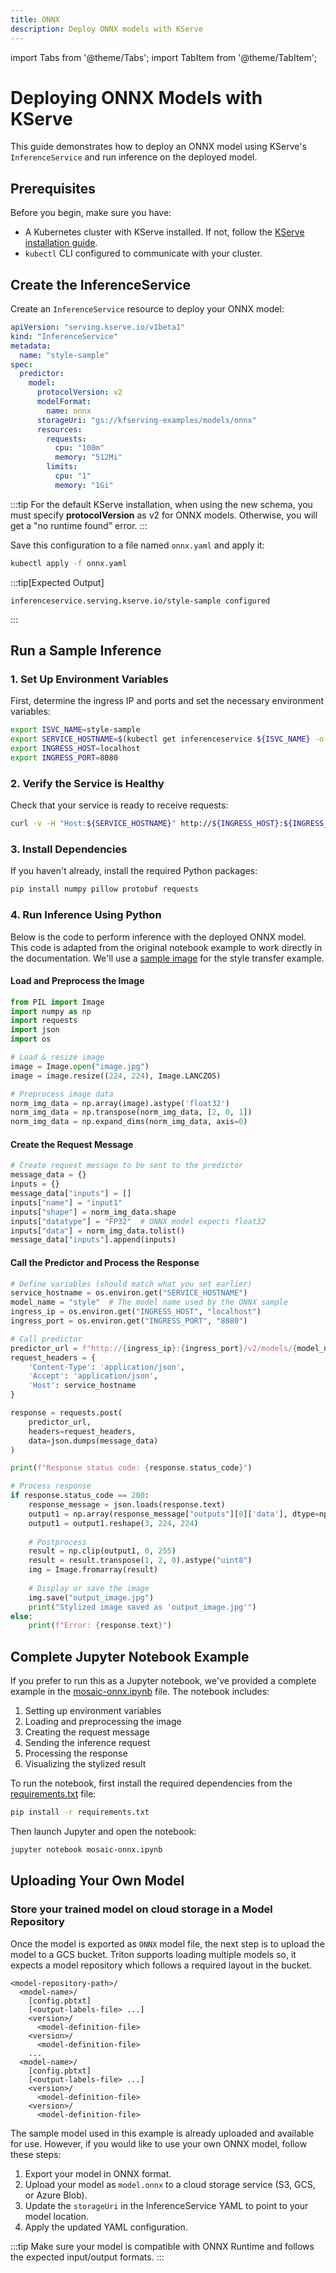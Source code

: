 ```yaml
---
title: ONNX
description: Deploy ONNX models with KServe
---
```


import Tabs from '@theme/Tabs';
import TabItem from '@theme/TabItem';

# Deploying ONNX Models with KServe

This guide demonstrates how to deploy an ONNX model using KServe's `InferenceService` and run inference on the deployed model.

## Prerequisites

Before you begin, make sure you have:

- A Kubernetes cluster with KServe installed. If not, follow the [KServe installation guide](https://kserve.github.io/website/master/admin/serverless/serverless/).
- `kubectl` CLI configured to communicate with your cluster.

## Create the InferenceService

Create an `InferenceService` resource to deploy your ONNX model:

```yaml
apiVersion: "serving.kserve.io/v1beta1"
kind: "InferenceService"
metadata:
  name: "style-sample"
spec:
  predictor:
    model:
      protocolVersion: v2
      modelFormat:
        name: onnx
      storageUri: "gs://kfserving-examples/models/onnx"
      resources:
        requests:
          cpu: "100m"
          memory: "512Mi"
        limits:
          cpu: "1"
          memory: "1Gi"
```

:::tip
For the default KServe installation, when using the new schema, you must specify **protocolVersion** as v2 for ONNX models. Otherwise, you will get a "no runtime found" error.
:::

Save this configuration to a file named `onnx.yaml` and apply it:

```bash
kubectl apply -f onnx.yaml
```

:::tip[Expected Output]
```
inferenceservice.serving.kserve.io/style-sample configured
```
:::

## Run a Sample Inference

### 1. Set Up Environment Variables

First, determine the ingress IP and ports and set the necessary environment variables:

```bash
export ISVC_NAME=style-sample
export SERVICE_HOSTNAME=$(kubectl get inferenceservice ${ISVC_NAME} -o jsonpath='{.status.url}' | cut -d "/" -f 3)
export INGRESS_HOST=localhost
export INGRESS_PORT=8080
```

### 2. Verify the Service is Healthy

Check that your service is ready to receive requests:

```bash
curl -v -H "Host:${SERVICE_HOSTNAME}" http://${INGRESS_HOST}:${INGRESS_PORT}/v2/health/ready
```

### 3. Install Dependencies

If you haven't already, install the required Python packages:

```bash
pip install numpy pillow protobuf requests
```

### 4. Run Inference Using Python

Below is the code to perform inference with the deployed ONNX model. This code is adapted from the original notebook example to work directly in the documentation. We'll use a [sample image](./image.jpg) for the style transfer example.

#### Load and Preprocess the Image

```python
from PIL import Image
import numpy as np
import requests
import json
import os

# Load & resize image
image = Image.open("image.jpg")
image = image.resize((224, 224), Image.LANCZOS)

# Preprocess image data
norm_img_data = np.array(image).astype('float32')
norm_img_data = np.transpose(norm_img_data, [2, 0, 1])
norm_img_data = np.expand_dims(norm_img_data, axis=0)
```

#### Create the Request Message

```python
# Create request message to be sent to the predictor
message_data = {}
inputs = {}
message_data["inputs"] = []
inputs["name"] = "input1"
inputs["shape"] = norm_img_data.shape
inputs["datatype"] = "FP32"  # ONNX model expects float32
inputs["data"] = norm_img_data.tolist()
message_data["inputs"].append(inputs)
```

#### Call the Predictor and Process the Response

```python
# Define variables (should match what you set earlier)
service_hostname = os.environ.get("SERVICE_HOSTNAME")
model_name = "style"  # The model name used by the ONNX sample
ingress_ip = os.environ.get("INGRESS_HOST", "localhost")
ingress_port = os.environ.get("INGRESS_PORT", "8080")

# Call predictor
predictor_url = f"http://{ingress_ip}:{ingress_port}/v2/models/{model_name}/infer"
request_headers = {
    'Content-Type': 'application/json',
    'Accept': 'application/json',
    'Host': service_hostname
}

response = requests.post(
    predictor_url,
    headers=request_headers,
    data=json.dumps(message_data)
)

print(f"Response status code: {response.status_code}")

# Process response
if response.status_code == 200:
    response_message = json.loads(response.text)
    output1 = np.array(response_message["outputs"][0]['data'], dtype=np.float32)
    output1 = output1.reshape(3, 224, 224)
    
    # Postprocess
    result = np.clip(output1, 0, 255)
    result = result.transpose(1, 2, 0).astype("uint8")
    img = Image.fromarray(result)
    
    # Display or save the image
    img.save("output_image.jpg")
    print("Stylized image saved as 'output_image.jpg'")
else:
    print(f"Error: {response.text}")
```

## Complete Jupyter Notebook Example

If you prefer to run this as a Jupyter notebook, we've provided a complete example in the [mosaic-onnx.ipynb](./mosaic-onnx.ipynb) file. The notebook includes:

1. Setting up environment variables
2. Loading and preprocessing the image
3. Creating the request message
4. Sending the inference request
5. Processing the response
6. Visualizing the stylized result

To run the notebook, first install the required dependencies from the [requirements.txt](./requirements.txt) file:

```bash
pip install -r requirements.txt
```

Then launch Jupyter and open the notebook:

```bash
jupyter notebook mosaic-onnx.ipynb
```
## Uploading Your Own Model

### Store your trained model on cloud storage in a Model Repository
Once the model is exported as `ONNX` model file, the next step is to upload the model to a GCS bucket.
Triton supports loading multiple models so, it expects a model repository which follows a required layout in the bucket.
```
<model-repository-path>/
  <model-name>/
    [config.pbtxt]
    [<output-labels-file> ...]
    <version>/ 
      <model-definition-file>
    <version>/
      <model-definition-file>
    ...
  <model-name>/
    [config.pbtxt]
    [<output-labels-file> ...]
    <version>/
      <model-definition-file>
    <version>/
      <model-definition-file>
```

The sample model used in this example is already uploaded and available for use. However, if you would like to use your own ONNX model, follow these steps:

1. Export your model in ONNX format.
2. Upload your model as `model.onnx` to a cloud storage service (S3, GCS, or Azure Blob).
3. Update the `storageUri` in the InferenceService YAML to point to your model location.
4. Apply the updated YAML configuration.

:::tip
Make sure your model is compatible with ONNX Runtime and follows the expected input/output formats.
:::
